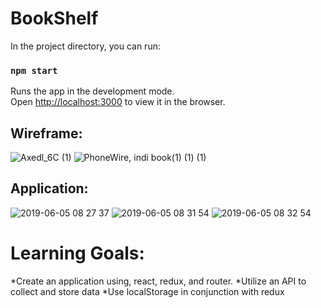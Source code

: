 # BookShelf

In the project directory, you can run:

### `npm start`

Runs the app in the development mode.<br>
Open [http://localhost:3000](http://localhost:3000) to view it in the browser.



## Wireframe:
![Axedl_6C (1)](https://user-images.githubusercontent.com/39016273/58964127-9f936c00-876b-11e9-954e-069ee582e4b2.jpg)
![PhoneWire, indi book(1) (1) (1)](https://user-images.githubusercontent.com/39016273/58964143-a7531080-876b-11e9-8181-faf824ea3903.jpg)


## Application:
![2019-06-05 08 27 37](https://user-images.githubusercontent.com/39016273/58964353-fbf68b80-876b-11e9-9c7f-953e69973e2f.gif)
![2019-06-05 08 31 54](https://user-images.githubusercontent.com/39016273/58964604-6e676b80-876c-11e9-9601-f184f5928f57.gif)
![2019-06-05 08 32 54](https://user-images.githubusercontent.com/39016273/58964719-93f47500-876c-11e9-898e-5d3af7323841.gif)


# Learning Goals:
*Create an application using, react, redux, and router.
*Utilize an API to collect and store data
*Use localStorage in conjunction with redux
